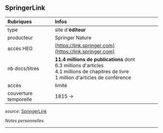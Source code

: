 ## SpringerLink

| Rubriques | Infos |
| :-------- | :---- |
| type | site d'**éditeur** |
| producteur | Springer Nature |
| accès HEG | [https://link.springer.com](https://link.springer.com) |
| nb docs/titres | **11.4 millions de publications** dont <br/>6.3 millions d'articles <br/>4.1 millions de chapitres de livre <br/>1 million d'articles de conférence <br/> |
| accès | limité |
| couverture temporelle | 1815 -> |

*source*: [SpringerLink](https://link.springer.com/search?query=)   

*Notes personnelles*

---


